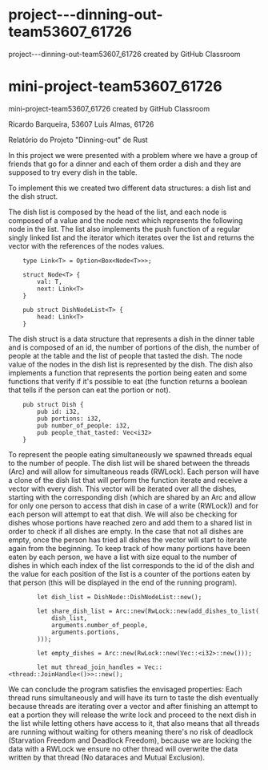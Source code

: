# project---dinning-out-team53607_61726
project---dinning-out-team53607_61726 created by GitHub Classroom

# mini-project-team53607_61726
mini-project-team53607_61726 created by GitHub Classroom

Ricardo Barqueira, 53607
Luis Almas, 61726

Relatório do Projeto "Dinning-out" de Rust

In this project we were presented with a problem where we have a group of friends that go for a dinner and each of them order a dish and they are supposed to try
every dish in the table. 

To implement this we created two different data structures: a dish list and the dish struct.

The dish list is composed by the head of the list, and each node is composed of a value
and the node next which represents the following node in the list. The list also implements the push function of a regular singly linked list and the iterator which iterates over 
the list and returns the vector with the references of the nodes values.


        type Link<T> = Option<Box<Node<T>>>;

        struct Node<T> {
            val: T,
            next: Link<T>
        }

        pub struct DishNodeList<T> {
            head: Link<T>
        }


The dish struct is a data structure that represents a dish in the dinner table and is composed of an id, the number of portions of the dish, the number of people at the table and
the list of people that tasted the dish. The node value of the nodes in the dish list is represented by the dish. The dish also implements a function that represents the portion
being eaten and some functions that verify if it's possible to eat (the function returns a boolean that tells if the person can eat the portion or not).

        pub struct Dish {
            pub id: i32,
            pub portions: i32,
            pub number_of_people: i32,
            pub people_that_tasted: Vec<i32>
        }

To represent the people eating simultaneously we spawned threads equal to the number of people. The dish list will be shared between the threads (Arc) and will allow for simultaneous
reads (RWLock). Each person will have a clone of the dish list that will perform the function iterate and receive a vector with every dish. This vector will be iterated over all the
dishes, starting with the corresponding dish (which are shared by an Arc and allow for only one person to access that dish in case of a write (RWLock)) and for each person will 
attempt to eat that dish. We will also be checking for dishes whose portions have reached zero and add them to a shared list in order to check if all dishes are empty. In the case
that not all dishes are empty, once the person has tried all dishes the vector will start to iterate again from the beginning. To keep track of how many portions have been eaten by
each person, we have a list with size equal to the number of dishes in which each index of the list corresponds to the id of the dish and the value for each position of the list is a
counter of the portions eaten by that person (this will be displayed in the end of the running program). 

            let dish_list = DishNode::DishNodeList::new();

            let share_dish_list = Arc::new(RwLock::new(add_dishes_to_list(
                dish_list,
                arguments.number_of_people,
                arguments.portions,
            )));

            let empty_dishes = Arc::new(RwLock::new(Vec::<i32>::new()));

            let mut thread_join_handles = Vec::<thread::JoinHandle<()>>::new();

 
 We can conclude the program satisfies the envisaged properties: Each thread runs simultaneously and will have its turn to taste the dish eventually because threads are
 iterating over a vector and after finishing an attempt to eat a portion they will release the write lock and proceed to the next dish in the list while letting others have access to 
 it, that also means that all threads are running without waiting for others meaning there's no risk of deadlock (Starvation Freedom and Deadlock Freedom), because we are locking the 
 data with a RWLock we ensure no other thread will overwrite the data written by that thread (No dataraces and Mutual Exclusion).


